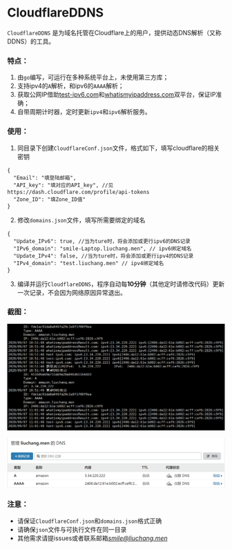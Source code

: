 # CloudflareDDNS
`CloudflareDDNS` 是为域名托管在Cloudflare上的用户，提供动态DNS解析（又称DDNS）的工具。

### 特点：
1. 由`go`编写，可运行在多种系统平台上，未使用第三方库；
2. 支持ipv4的`A`解析，和ipv6的`AAAA`解析；
3. 获取公网IP借助[test-ipv6.com](test-ipv6.com)和[whatismyipaddress.com](whatismyipaddress.com)双平台，保证IP准确；
4. 自带周期计时器，定时更新`ipv4`和`ipv6`解析服务。

### 使用：
1. 同目录下创建`CloudflareConf.json`文件，格式如下，填写cloudflare的相关密钥
```json5
{
  "Email": "填登陆邮箱",
  "API_key": "填对应的API_key", //见 https://dash.cloudflare.com/profile/api-tokens
  "Zone_ID": "填Zone_ID值"
}
```
2. 修改`domains.json`文件，填写所需要绑定的域名
```json5
{
  "Update_IPv6": true, //当为ture时，将会添加或更行ipv6的DNS记录
  "IPv6_domain": "smile-Laptop.liuchang.men", // ipv6绑定域名
  "Update_IPv4": false, //当为ture时，将会添加或更行ipv4的DNS记录
  "IPv4_domain": "test.liuchang.men" // ipv4绑定域名
}
```
3. 编译并运行`CloudflareDDNS`，程序自动每**10分钟**（其他定时请修改代码）更新一次记录，不会因为网络原因异常退出。

### 截图：
![](example.png)

![](example2.png)

### 注意：
* 请保证`CloudflareConf.json`和`domains.json`格式正确
* 请确保`json`文件与可执行文件在同一目录
* 其他需求请提issues或者联系邮箱*smile@liuchang.men*